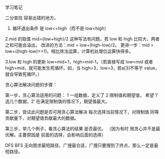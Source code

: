 学习笔记

二分查找
容易出错的地方。
1. 循环退出条件
是 low<=high（而不是 low<high） 

2.mid 的取值
mid=(low+high)/2 这种写法有问题。若 low 和 high 比较大，两者之和可能会溢出。
改进的方法：mid = low+(high-low)/2。
更进一步：mid = low+((high-low)>>1)。相比除法运算，计算机处理位运算快得多。

3.low 和 high 的更新
low=mid+1，high=mid-1。（若直接写成 low=mid 或者 high=mid，就可能发生死循环。如，当 high=3，low=3，若a[3]不等于 value，就会导致死循环。）


贪心算法解决问题的步骤：

第一步，贪心算法适用的问题：
1 一组数据，定义了 2 限制值和期望值，
希望 1‘ 选几个数据，2’ 在满足限制值的情况下，期望值最大。

第二步，尝试此问题是否可用贪心算法解决
每次选择当前情况下，对限制值 同等贡献量下，对期望值贡献最大的数据。

第三步，举几个例子，看贪心算法的结果 是否最优。
（因为有时 用贪心并不是最优解。主要原因是 前面的选择，会影响后面的选择）

DFS BFS
无向图求最短路径，广搜最合适，广搜只要搜到了终点，那么一定是最短路径。